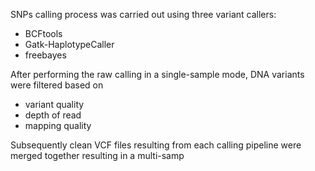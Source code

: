 SNPs calling process was carried out using three variant callers:
  - BCFtools
  - Gatk-HaplotypeCaller
  - freebayes

After performing the raw calling in a single-sample mode, DNA variants were filtered based on 
  - variant quality
  - depth of read
  - mapping quality

Subsequently clean VCF files resulting from each calling pipeline were merged together resulting in a multi-samp
